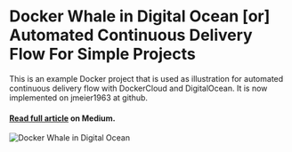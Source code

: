 # Docker Whale in Digital Ocean [or] Automated Continuous Delivery Flow For Simple Projects

This is an example Docker project that is used as illustration for automated continuous delivery flow with DockerCloud and DigitalOcean. It is now implemented on jmeier1963 at github.

#### [Read full article](https://medium.com/@trekhleb/docker-whale-in-digital-ocean-or-automated-continuous-delivery-flow-for-simple-projects-fbfb2c26bf14) on Medium.

![Docker Whale in Digital Ocean](https://cdn-images-1.medium.com/max/2000/1*SjREQ3vFbjWurkdviiwBEQ.png)
